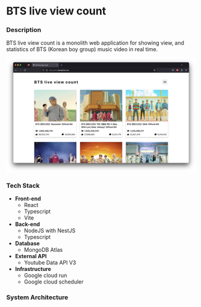 # BTS live view count

### Description

BTS live view count is a monolith web application for showing view, and statistics of BTS (Korean boy group) music video in real time.

![home-page-screenshot](doc/images/home-page.png)

### Tech Stack

- **Front-end**
  - React
  - Typescript
  - Vite
- **Back-end**
  - NodeJS with NestJS
  - Typescript
- **Database**
  - MongoDB Atlas
- **External API**
  - Youtube Data API V3
- **Infrastructure**
  - Google cloud run
  - Google cloud scheduler

### System Architecture



